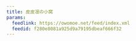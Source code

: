 ```yaml
---
title: 皮皮凛の小窝
params:
  feedlink: https://owomoe.net/feed/index.xml
  feedid: f280e8081a925d9a79195dbeaf666f32
---
```

